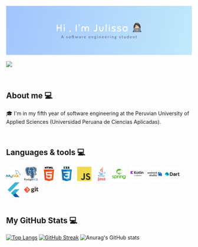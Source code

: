 ![](https://github.com/julissaponte/julissaponte/blob/main/mybanner.png)

![](https://komarev.com/ghpvc/?username=julissaponte&style=for-the-badge)

<br/>

## About me :computer:

:mortar_board: I'm in my fifth year of software engineering at the Peruvian University of Applied Sciences (Universidad Peruana de Ciencias Aplicadas).

<br/>

## Languages & tools :computer:
 
<div>
  <img src="https://github.com/devicons/devicon/blob/master/icons/mysql/mysql-original-wordmark.svg" title="MySQL" alt="MySQL" width="40" height="40"/>&nbsp;
  <img src="https://github.com/devicons/devicon/blob/master/icons/postgresql/postgresql-original-wordmark.svg" title="postgreSQL" alt="postgreSQL" width="40" height="40"/>&nbsp;
  <img src="https://github.com/devicons/devicon/blob/master/icons/html5/html5-original-wordmark.svg" title="HTML5" alt="HTML" width="40" height="40"/>&nbsp;
  <img src="https://github.com/devicons/devicon/blob/master/icons/css3/css3-original-wordmark.svg" title="CSS3" alt="CSS" width="40" height="40"/>&nbsp;
  <img src="https://github.com/devicons/devicon/blob/master/icons/javascript/javascript-original.svg" title="JavaScript" alt="JavaScript" width="40" height="40"/>&nbsp;
  <img src="https://github.com/devicons/devicon/blob/master/icons/java/java-original-wordmark.svg" title="Java" alt="Java" width="40" height="40"/>&nbsp;
  <img src="https://github.com/devicons/devicon/blob/master/icons/spring/spring-original-wordmark.svg" title="Spring" alt="Spring" width="40" height="40"/>&nbsp;
  <img src="https://github.com/devicons/devicon/blob/master/icons/kotlin/kotlin-original-wordmark.svg" title="Kotlin" alt="Kotlin" width="40" height="40"/>&nbsp;
  <img src="https://github.com/devicons/devicon/blob/master/icons/androidstudio/androidstudio-original-wordmark.svg" title="Android Studio" alt="Android Studio" width="40" height="40"/>&nbsp;
  <img src="https://github.com/devicons/devicon/blob/master/icons/dart/dart-original-wordmark.svg" title="Dart" alt="Dart" width="40" height="40"/>&nbsp;
  <img src="https://github.com/devicons/devicon/blob/master/icons/flutter/flutter-original.svg" title="Flutter" alt="Flutter" width="40" height="40"/>&nbsp;
  <img src="https://github.com/devicons/devicon/blob/master/icons/git/git-original-wordmark.svg" title="Git" alt="Git" width="40" height="40"/>
</div>
<br/>

## My GitHub Stats :computer:

[![Top Langs](https://github-readme-stats.vercel.app/api/top-langs/?username=julissaponte&langs_count=10&layout=compact&hide_progress=true&theme=tokyonight&bg_color=00000000&hide_border=true)](https://github.com/anuraghazra/github-readme-stats)
[![GitHub Streak](http://github-readme-streak-stats.herokuapp.com?user=julissaponte&theme=tokyonight&hide_border=true&mode=weekly&background=FFFFFF01)](https://git.io/streak-stats)
![Anurag's GitHub stats](https://github-readme-stats.vercel.app/api?username=julissaponte&show_icons=true&theme=tokyonight&bg_color=00000000&hide_border=true)
